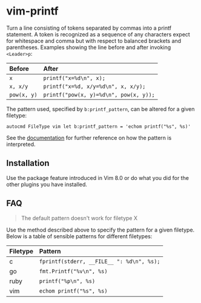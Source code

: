 vim-printf
==========

Turn a line consisting of tokens separated by commas into a printf statement.
A token is recognized as a sequence of any characters expect for whitespace and
comma but with respect to balanced brackets and parentheses.
Examples showing the line before and after invoking `<Leader>p`:

| Before      | After                                  |
|:------------|:---------------------------------------|
| `x`         | `printf("x=%d\n", x);`                 |
| `x, x/y`    | `printf("x=%d, x/y=%d\n", x, x/y);`    |
| `pow(x, y)` | `printf("pow(x, y)=%d\n", pow(x, y));` |

The pattern used, specified by `b:printf_pattern`, can be altered for a given
filetype:

```vim
autocmd FileType vim let b:printf_pattern = 'echom printf("%s", %s)'
```

See the [documentation] for further reference on how the pattern is interpreted.

Installation
------------

Use the package feature introduced in Vim 8.0 or do what you did for the other
plugins you have installed.

FAQ
---

> The default pattern doesn't work for filetype X

Use the method described above to specify the pattern for a given filetype.
Below is a table of sensible patterns for different filetypes:

| Filetype | Pattern                                   |
|:---------|:------------------------------------------|
| c        | `fprintf(stderr, __FILE__ ": %d\n", %s);` |
| go       | `fmt.Printf("%v\n", %s)`                  |
| ruby     | `printf("%p\n", %s)`                      |
| vim      | `echom printf("%s", %s)`                  |

[documentation]: doc/printf.txt
